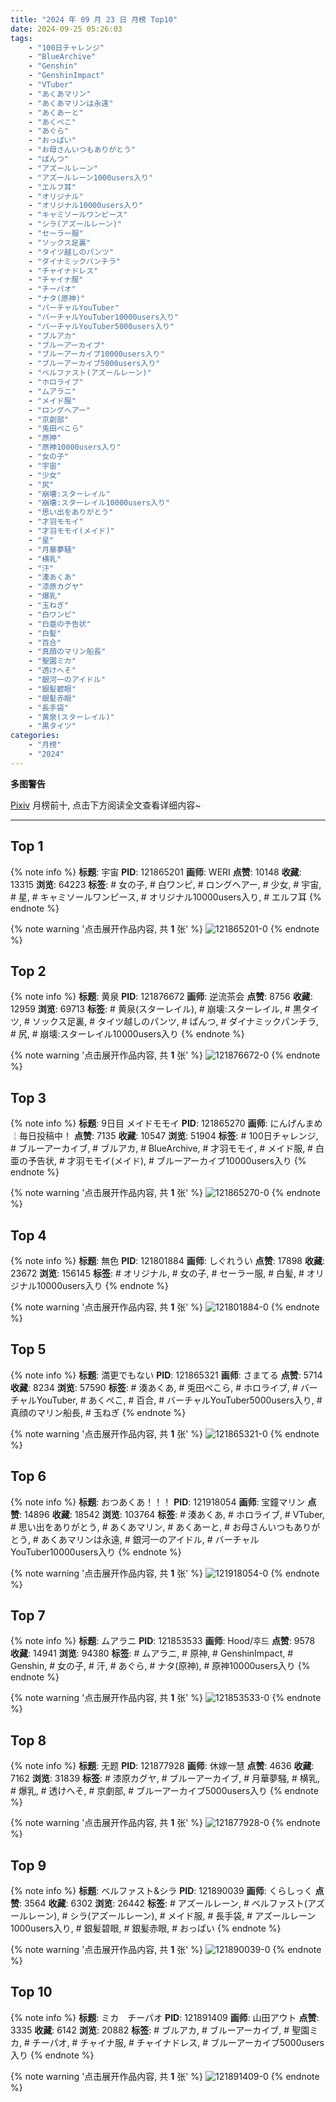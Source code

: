 ```yaml
---
title: "2024 年 09 月 23 日 月榜 Top10"
date: 2024-09-25 05:26:03
tags:
    - "100日チャレンジ"
    - "BlueArchive"
    - "Genshin"
    - "GenshinImpact"
    - "VTuber"
    - "あくあマリン"
    - "あくあマリンは永遠"
    - "あくあーと"
    - "あくぺこ"
    - "あぐら"
    - "おっぱい"
    - "お母さんいつもありがとう"
    - "ぱんつ"
    - "アズールレーン"
    - "アズールレーン1000users入り"
    - "エルフ耳"
    - "オリジナル"
    - "オリジナル10000users入り"
    - "キャミソールワンピース"
    - "シラ(アズールレーン)"
    - "セーラー服"
    - "ソックス足裏"
    - "タイツ越しのパンツ"
    - "ダイナミックパンチラ"
    - "チャイナドレス"
    - "チャイナ服"
    - "チーパオ"
    - "ナタ(原神)"
    - "バーチャルYouTuber"
    - "バーチャルYouTuber10000users入り"
    - "バーチャルYouTuber5000users入り"
    - "ブルアカ"
    - "ブルーアーカイブ"
    - "ブルーアーカイブ10000users入り"
    - "ブルーアーカイブ5000users入り"
    - "ベルファスト(アズールレーン)"
    - "ホロライブ"
    - "ムアラニ"
    - "メイド服"
    - "ロングヘアー"
    - "京劇部"
    - "兎田ぺこら"
    - "原神"
    - "原神10000users入り"
    - "女の子"
    - "宇宙"
    - "少女"
    - "尻"
    - "崩壊:スターレイル"
    - "崩壊:スターレイル10000users入り"
    - "思い出をありがとう"
    - "才羽モモイ"
    - "才羽モモイ(メイド)"
    - "星"
    - "月華夢騒"
    - "横乳"
    - "汗"
    - "湊あくあ"
    - "漆原カグヤ"
    - "爆乳"
    - "玉ねぎ"
    - "白ワンピ"
    - "白亜の予告状"
    - "白髪"
    - "百合"
    - "真顔のマリン船長"
    - "聖園ミカ"
    - "透けへそ"
    - "銀河一のアイドル"
    - "銀髪碧眼"
    - "銀髪赤眼"
    - "長手袋"
    - "黄泉(スターレイル)"
    - "黒タイツ"
categories:
    - "月榜"
    - "2024"
---
```


<i class="fa fa-triangle-exclamation"></i>**多图警告**<i class="fa fa-triangle-exclamation"></i>

[Pixiv](https://www.pixiv.net/) 月榜前十, 点击下方阅读全文查看详细内容~

<!-- more -->

---

## Top 1

{% note info %}
**标题**: 宇宙
**PID**: 121865201 **画师**: WERI
**点赞**: 10148 **收藏**: 13315 **浏览**: 64223
**标签**: # 女の子, # 白ワンピ, # ロングヘアー, # 少女, # 宇宙, # 星, # キャミソールワンピース, # オリジナル10000users入り, # エルフ耳
{% endnote %}

{% note warning '点击展开作品内容, 共 **1** 张' %}
![121865201-0](https://i.pixiv.re/img-original/img/2024/08/27/00/00/04/121865201_p0.jpg)
{% endnote %}

## Top 2

{% note info %}
**标题**: 黄泉
**PID**: 121876672 **画师**: 逆流茶会
**点赞**: 8756 **收藏**: 12959 **浏览**: 69713
**标签**: # 黄泉(スターレイル), # 崩壊:スターレイル, # 黒タイツ, # ソックス足裏, # タイツ越しのパンツ, # ぱんつ, # ダイナミックパンチラ, # 尻, # 崩壊:スターレイル10000users入り
{% endnote %}

{% note warning '点击展开作品内容, 共 **1** 张' %}
![121876672-0](https://i.pixiv.re/img-original/img/2024/08/27/12/00/08/121876672_p0.jpg)
{% endnote %}

## Top 3

{% note info %}
**标题**: 9日目 メイドモモイ
**PID**: 121865270 **画师**: にんげんまめ￤毎日投稿中！
**点赞**: 7135 **收藏**: 10547 **浏览**: 51904
**标签**: # 100日チャレンジ, # ブルーアーカイブ, # ブルアカ, # BlueArchive, # 才羽モモイ, # メイド服, # 白亜の予告状, # 才羽モモイ(メイド), # ブルーアーカイブ10000users入り
{% endnote %}

{% note warning '点击展开作品内容, 共 **1** 张' %}
![121865270-0](https://i.pixiv.re/img-original/img/2024/08/27/00/00/19/121865270_p0.png)
{% endnote %}

## Top 4

{% note info %}
**标题**: 無色
**PID**: 121801884 **画师**: しぐれうい
**点赞**: 17898 **收藏**: 23672 **浏览**: 156145
**标签**: # オリジナル, # 女の子, # セーラー服, # 白髪, # オリジナル10000users入り
{% endnote %}

{% note warning '点击展开作品内容, 共 **1** 张' %}
![121801884-0](https://i.pixiv.re/img-original/img/2024/08/25/00/00/08/121801884_p0.jpg)
{% endnote %}

## Top 5

{% note info %}
**标题**: 満更でもない
**PID**: 121865321 **画师**: さまてる
**点赞**: 5714 **收藏**: 8234 **浏览**: 57590
**标签**: # 湊あくあ, # 兎田ぺこら, # ホロライブ, # バーチャルYouTuber, # あくぺこ, # 百合, # バーチャルYouTuber5000users入り, # 真顔のマリン船長, # 玉ねぎ
{% endnote %}

{% note warning '点击展开作品内容, 共 **1** 张' %}
![121865321-0](https://i.pixiv.re/img-original/img/2024/08/27/00/00/32/121865321_p0.jpg)
{% endnote %}

## Top 6

{% note info %}
**标题**: おつあくあ！！！
**PID**: 121918054 **画师**: 宝鐘マリン
**点赞**: 14896 **收藏**: 18542 **浏览**: 103764
**标签**: # 湊あくあ, # ホロライブ, # VTuber, # 思い出をありがとう, # あくあマリン, # あくあーと, # お母さんいつもありがとう, # あくあマリンは永遠, # 銀河一のアイドル, # バーチャルYouTuber10000users入り
{% endnote %}

{% note warning '点击展开作品内容, 共 **1** 张' %}
![121918054-0](https://i.pixiv.re/img-original/img/2024/08/28/22/00/02/121918054_p0.png)
{% endnote %}

## Top 7

{% note info %}
**标题**: ムアラニ
**PID**: 121853533 **画师**: Hood/후드
**点赞**: 9578 **收藏**: 14941 **浏览**: 94380
**标签**: # ムアラニ, # 原神, # GenshinImpact, # Genshin, # 女の子, # 汗, # あぐら, # ナタ(原神), # 原神10000users入り
{% endnote %}

{% note warning '点击展开作品内容, 共 **1** 张' %}
![121853533-0](https://i.pixiv.re/img-original/img/2024/08/26/17/35/17/121853533_p0.png)
{% endnote %}

## Top 8

{% note info %}
**标题**: 无题
**PID**: 121877928 **画师**: 休嫁一慧
**点赞**: 4636 **收藏**: 7162 **浏览**: 31839
**标签**: # 漆原カグヤ, # ブルーアーカイブ, # 月華夢騒, # 横乳, # 爆乳, # 透けへそ, # 京劇部, # ブルーアーカイブ5000users入り
{% endnote %}

{% note warning '点击展开作品内容, 共 **1** 张' %}
![121877928-0](https://i.pixiv.re/img-original/img/2024/08/27/13/13/28/121877928_p0.png)
{% endnote %}

## Top 9

{% note info %}
**标题**: ベルファスト&シラ
**PID**: 121890039 **画师**: くらしっく
**点赞**: 3564 **收藏**: 6302 **浏览**: 26442
**标签**: # アズールレーン, # ベルファスト(アズールレーン), # シラ(アズールレーン), # メイド服, # 長手袋, # アズールレーン1000users入り, # 銀髪碧眼, # 銀髪赤眼, # おっぱい
{% endnote %}

{% note warning '点击展开作品内容, 共 **1** 张' %}
![121890039-0](https://i.pixiv.re/img-original/img/2024/08/27/22/00/01/121890039_p0.jpg)
{% endnote %}

## Top 10

{% note info %}
**标题**: ミカ　チーパオ
**PID**: 121891409 **画师**: 山田アウト
**点赞**: 3335 **收藏**: 6142 **浏览**: 20882
**标签**: # ブルアカ, # ブルーアーカイブ, # 聖園ミカ, # チーパオ, # チャイナ服, # チャイナドレス, # ブルーアーカイブ5000users入り
{% endnote %}

{% note warning '点击展开作品内容, 共 **1** 张' %}
![121891409-0](https://i.pixiv.re/img-original/img/2024/08/27/22/38/17/121891409_p0.jpg)
{% endnote %}

